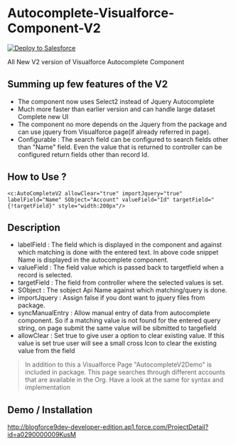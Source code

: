 Autocomplete-Visualforce-Component-V2
=====================================
<a href="https://githubsfdeploy.herokuapp.com?owner=avinava&repo=Autocomplete-Visualforce-Component-V2">
  <img alt="Deploy to Salesforce"
       src="https://raw.githubusercontent.com/afawcett/githubsfdeploy/master/src/main/webapp/resources/img/deploy.png">
</a>

All New V2 version of Visualforce Autocomplete Component


Summing up few features of the V2
-

* The component now uses Select2 instead of Jquery Autocomplete
* Much more faster than earlier version and can handle large dataset
Complete new UI
* The component no more depends on the Jquery from the package and can use jquery from Visualforce page(if already referred in page).
* Configurable : The search field can be configured to search fields other than "Name" field. Even the value that is returned to controller can be configured return fields other than record Id.

How to Use ?
-
```
<c:AutoCompleteV2 allowClear="true" importJquery="true" labelField="Name" SObject="Account" valueField="Id" targetField="{!targetField}" style="width:200px"/>  
```
Description
-
* labelField : The field which is displayed in the component  and against which matching is done with the entered text. In above code snippet Name is displayed in the autocomplete component.
* valueField : The field value which is passed back to targetfield when a record is selected.
* targetField : The field from controller where the selected values is set.
* SObject : The sobject Api Name against which matching/query is done.
* importJquery : Assign false if you dont want to jquery files from package.
* syncManualEntry : Allow manual entry of data from autocomplete component. So if a matching value is not found for the entered query string, on page submit the same value will be sibmitted to targefield
* allowClear : Set true to give user a option to clear existing value. If this value is set true user will see a small cross Icon to clear the existing value from the field

> In addition to this a Visualforce Page "AutocompleteV2Demo" is included in package. This page searches through different accounts that are available in the Org. Have a look at the same for syntax and implementation

Demo / Installation
-

http://blogforce9dev-developer-edition.ap1.force.com/ProjectDetail?id=a0290000009KusM
